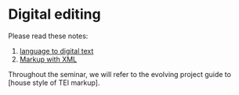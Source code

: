 # Digital editing #

Please read these notes:   

1. [language to digital text](langtext.html)  
2. [Markup with XML](xmlmarkup.html)

Throughout the seminar, we will  refer  to the evolving project guide to [house style of TEI markup].

[house]: http://www.homermultitext.org/hmt-doc/standards/housestyle.html


